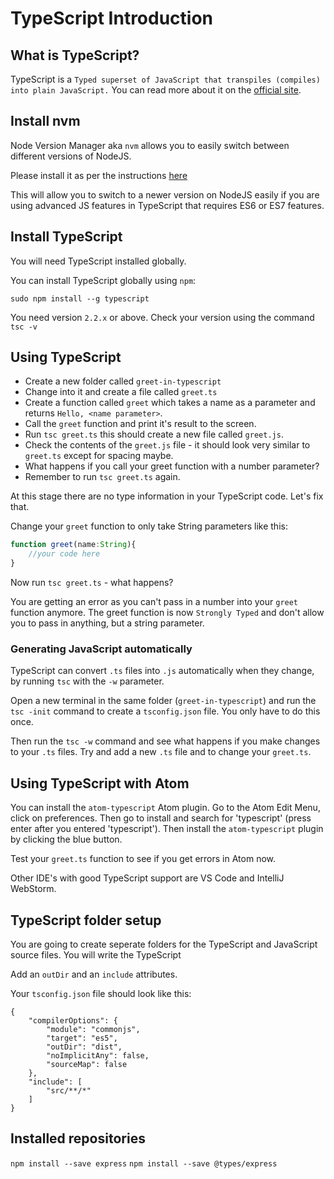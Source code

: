 # TypeScript Introduction

## What is TypeScript?

TypeScript is a `Typed superset of JavaScript that transpiles (compiles) into plain JavaScript.` You can read more about it on the [official site](https://www.typescriptlang.org/).

## Install nvm

Node Version Manager aka `nvm` allows you to easily switch between different versions of NodeJS.

Please install it as per the instructions [here](https://github.com/creationix/nvm#install-script)

This will allow you to switch to a newer version on NodeJS easily if you are using advanced JS features in TypeScript that requires ES6 or ES7 features.

## Install TypeScript

You will need TypeScript installed globally.

You can install TypeScript globally using `npm`:

`sudo npm install --g typescript`

You need version `2.2.x` or above. Check your version using the command `tsc -v`

## Using TypeScript

* Create a new folder called `greet-in-typescript`
* Change into it and create a file called `greet.ts`
* Create a function called `greet` which takes a name as a parameter and returns `Hello, <name parameter>`.
* Call the `greet` function and print it's result to the screen.
* Run `tsc greet.ts` this should create a new file called `greet.js`.
* Check the contents of the `greet.js` file - it should look very similar to `greet.ts` except for spacing maybe.
* What happens if you call your greet function with a number parameter?
* Remember to run `tsc greet.ts` again.

At this stage there are no type information in your TypeScript code. Let's fix that.

Change your `greet` function to only take String parameters like this:

```typescript
function greet(name:String){
    //your code here
}
```

Now run `tsc greet.ts` - what happens?

You are getting an error as you can't pass in a number into your `greet` function anymore. The greet function is now `Strongly Typed` and don't allow you to pass in anything, but a string parameter.

### Generating JavaScript automatically

TypeScript can convert `.ts` files into `.js` automatically when they change, by running `tsc` with the `-w` parameter.

Open a new terminal in the same folder (`greet-in-typescript`) and run the `tsc -init` command to create a `tsconfig.json` file. You only have to do this once.

Then run the `tsc -w` command and see what happens if you make changes to your `.ts` files. Try and add a new `.ts` file and to change your `greet.ts`.

## Using TypeScript with Atom

You can install the `atom-typescript` Atom plugin. Go to the Atom Edit Menu, click on preferences. Then go to install and search for 'typescript' (press enter after you entered 'typescript'). Then install the `atom-typescript` plugin by clicking the blue button.

Test your `greet.ts` function to see if you get errors in Atom now.

Other IDE's with good TypeScript support are VS Code and IntelliJ WebStorm.

## TypeScript folder setup

You are going to create seperate folders for the TypeScript and JavaScript source files. You will write the TypeScript

Add an `outDir` and an `include` attributes.

Your `tsconfig.json` file should look like this:

```
{
    "compilerOptions": {
        "module": "commonjs",
        "target": "es5",
        "outDir": "dist",
        "noImplicitAny": false,
        "sourceMap": false
    },
    "include": [
        "src/**/*"
    ]
}
```

## Installed repositories

`npm install --save express`
`npm install --save @types/express`
